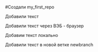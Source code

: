 #Создали my_first_repo


Добавили текст


Добавили текст через ВЭБ - браузер


Добавим текст локально


Добавили текст в новой ветке newbranch